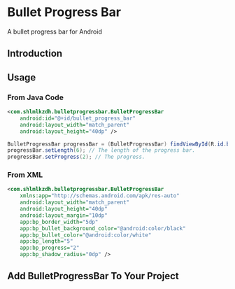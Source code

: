 # Bullet Progress Bar
A bullet progress bar for Android

## Introduction

## Usage

### From Java Code

```xml
<com.shlmlkzdh.bulletprogressbar.BulletProgressBar
    android:id="@+id/bullet_progress_bar"
    android:layout_width="match_parent"
    android:layout_height="40dp" />
```

```java
BulletProgressBar progressBar = (BulletProgressBar) findViewById(R.id.bullet_progress_bar);
progressBar.setLength(6); // The length of the progress bar.
progressBar.setProgress(2); // The progress.
```

### From XML

```xml
<com.shlmlkzdh.bulletprogressbar.BulletProgressBar
    xmlns:app="http://schemas.android.com/apk/res-auto"
    android:layout_width="match_parent"
    android:layout_height="40dp"
    android:layout_margin="10dp"
    app:bp_border_width="5dp"
    app:bp_bullet_background_color="@android:color/black"
    app:bp_bullet_color="@android:color/white"
    app:bp_length="5"
    app:bp_progress="2"
    app:bp_shadow_radius="0dp" />
```

## Add BulletProgressBar To Your Project
